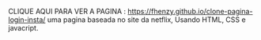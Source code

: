 CLIQUE AQUI PARA VER A PAGINA : https://fhenzy.github.io/clone-pagina-login-insta/
uma pagina baseada no site da netflix, Usando HTML, CSS e javacript.
